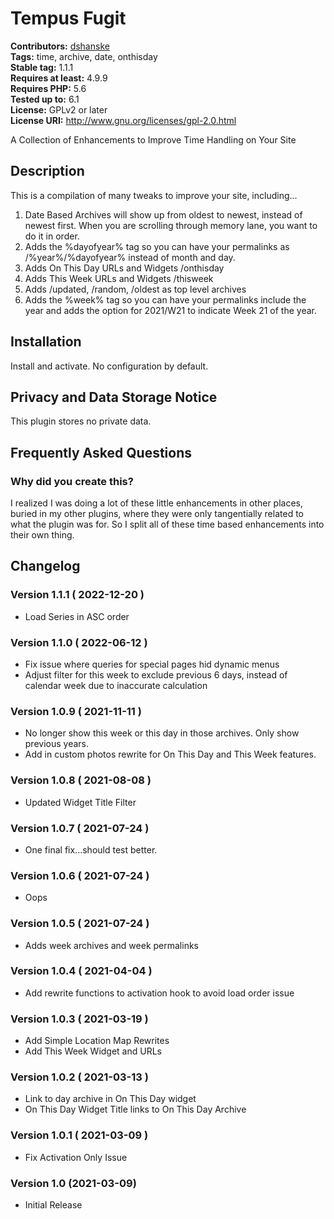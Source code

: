 # Tempus Fugit #
**Contributors:** [dshanske](https://profiles.wordpress.org/dshanske)  
**Tags:** time, archive, date, onthisday  
**Stable tag:** 1.1.1  
**Requires at least:** 4.9.9  
**Requires PHP:** 5.6  
**Tested up to:** 6.1  
**License:** GPLv2 or later  
**License URI:** http://www.gnu.org/licenses/gpl-2.0.html  

A Collection of Enhancements to Improve Time Handling on Your Site

## Description ##

This is a compilation of many tweaks to improve your site, including...

1. Date Based Archives will show up from oldest to newest, instead of newest first. When you are scrolling through memory lane, you want to do it in order.
2. Adds the %dayofyear% tag so you can have your permalinks as /%year%/%dayofyear% instead of month and day.
3. Adds On This Day URLs and Widgets /onthisday
4. Adds This Week URLs and Widgets /thisweek
5. Adds /updated, /random, /oldest as top level archives
6. Adds the %week% tag so you can have your permalinks include the year and adds the option for 2021/W21 to indicate Week 21 of the year.


## Installation ##

Install and activate. No configuration by default.

## Privacy and Data Storage Notice ##

This plugin stores no private data.

## Frequently Asked Questions ##

### Why did you create this? ###

I realized I was doing a lot of these little enhancements in other places, buried in my other plugins, where they were only tangentially related to what the plugin was for.
So I split all of these time based enhancements into their own thing.

## Changelog ##

### Version 1.1.1 ( 2022-12-20 ) ###
* Load Series in ASC order

### Version 1.1.0 ( 2022-06-12 ) ###
* Fix issue where queries for special pages hid dynamic menus
* Adjust filter for this week to exclude previous 6 days, instead of calendar week due to inaccurate calculation


### Version 1.0.9 ( 2021-11-11 ) ###
* No longer show this week or this day in those archives. Only show previous years.
* Add in custom photos rewrite for On This Day and This Week features.

### Version 1.0.8 ( 2021-08-08 ) ###
* Updated Widget Title Filter

### Version 1.0.7 ( 2021-07-24 ) ###
* One final fix...should test better.

### Version 1.0.6 ( 2021-07-24 ) ###
* Oops

### Version 1.0.5 ( 2021-07-24 ) ###
* Adds week archives and week permalinks

### Version 1.0.4 ( 2021-04-04 ) ###
* Add rewrite functions to activation hook to avoid load order issue

### Version 1.0.3 ( 2021-03-19 ) ###
* Add Simple Location Map Rewrites
* Add This Week Widget and URLs

### Version 1.0.2 ( 2021-03-13 ) ###
* Link to day archive in On This Day widget
* On This Day Widget Title links to On This Day Archive

### Version 1.0.1 ( 2021-03-09 ) ###
* Fix Activation Only Issue

### Version 1.0 (2021-03-09) ###
* Initial Release
